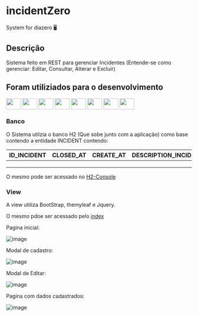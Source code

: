 # incidentZero

System for diazero 🖥️

## Descrição

Sistema feito em REST para gerenciar Incidentes (Entende-se como gerenciar: Editar, Consultar, Alterar e Excluir)

## Foram utiliziados para o desenvolvimento

<div style-"display: inline_block">
  <img align="center" alt-"mic-java" height="30" width="40" src="https://cdn.jsdelivr.net/gh/devicons/devicon/icons/java/java-original.svg">
  <img align="center" alt-"mic-javascript" height="30" width="40" src="https://cdn.jsdelivr.net/gh/devicons/devicon/icons/javascript/javascript-original.svg" />
  <img align="center" alt-"mic-html" height="30" width="40" src="https://cdn.jsdelivr.net/gh/devicons/devicon/icons/html5/html5-original.svg">
  <img align="center" alt-"mic-css" height="30" width="40" src="https://cdn.jsdelivr.net/gh/devicons/devicon/icons/css3/css3-plain-wordmark.svg"">
  <img align="center" alt-"mic-python" height="30" width="40" src="https://cdn.jsdelivr.net/gh/devicons/devicon/icons/spring/spring-original-wordmark.svg">
  <img align="center" alt-"mic-python" height="30" width="40" src="https://cdn.jsdelivr.net/gh/devicons/devicon/icons/git/git-plain-wordmark.svg">
  <img align="center" alt-"mic-python" height="30" width="40" src="https://cdn.jsdelivr.net/gh/devicons/devicon/icons/jquery/jquery-original-wordmark.svg">
  <img align="center" alt-"mic-python" height="30" width="40" src="https://cdn.jsdelivr.net/gh/devicons/devicon/icons/intellij/intellij-original.svg">
</div>

### Banco

 O Sistema utilzia o banco H2 (Que sobe junto com a aplicação) como base contendo a entidade INCIDENT contendo:
 
 | ID_INCIDENT 	| CLOSED_AT 	| CREATE_AT 	| DESCRIPTION_INCIDENT 	| NAME 	| UPDATE_AT 	|
|---	|---	|---	|---	|---	|---	|
|  	|  	|  	|  	|  	|  	|
|  	|  	|  	|  	|  	|  	|
|  	|  	|  	|  	|  	|  	|
 
 O mesmo pode ser acessado no [H2-Console](http://localhost:8090/h2-console)
 
 ### View
 
 A view utiliza BootStrap, themyleaf e Jquery.
 
 O mesmo pdoe ser acessado pelo [index](http://localhost:8090/index)
 
 Pagina inicial:
 
 ![image](https://user-images.githubusercontent.com/78853993/211352682-48fa8bc6-602e-4ac9-99ae-308c87108e6a.png)
 
 Modal de cadastro:
 
 ![image](https://user-images.githubusercontent.com/78853993/211352825-bd731926-36b0-46f3-a9d8-42cb2c94fec8.png)

Modal de Editar: 

![image](https://user-images.githubusercontent.com/78853993/211352962-9049edbc-c66c-4af2-a820-09d573876491.png)

Pagina com dados cadastrados:

![image](https://user-images.githubusercontent.com/78853993/211353123-f6fcfb28-75b2-4bc8-875d-dd33aebdf813.png)
